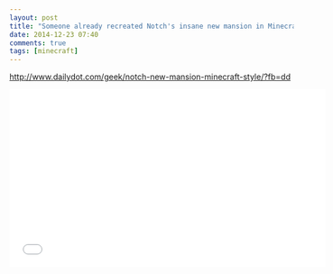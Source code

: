 ```yaml
---
layout: post
title: "Someone already recreated Notch's insane new mansion in Minecraft"
date: 2014-12-23 07:40
comments: true
tags: [minecraft]
---
```

http://www.dailydot.com/geek/notch-new-mansion-minecraft-style/?fb=dd

<iframe width="560" height="315" src="//www.youtube.com/embed/CdW8pmM1Ji8" frameborder="0" allowfullscreen></iframe>
<br />

